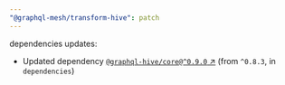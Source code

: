 ```yaml
---
"@graphql-mesh/transform-hive": patch
---
```

dependencies updates:
  - Updated dependency [`@graphql-hive/core@^0.9.0` ↗︎](https://www.npmjs.com/package/@graphql-hive/core/v/0.9.0) (from `^0.8.3`, in `dependencies`)
